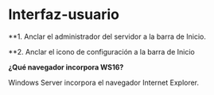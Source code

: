# Interfaz-usuario

**1. Anclar el administrador del servidor a la barra de Inicio.

**2. Anclar el icono de configuración a la barra de Inicio


**¿Qué navegador incorpora WS16?**

Windows Server incorpora el navegador Internet Explorer.
